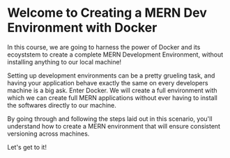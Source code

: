 # Welcome to Creating a MERN Dev Environment with Docker

In this course, we are going to harness the power of Docker and its ecoyststem to create a complete MERN Development Environment, without installing anything to our local machine!

Setting up development environments can be a pretty grueling task, and having your application behave exactly the same on every developers machine is a big ask. Enter Docker. We will create a full environment with which we can create full MERN applications without ever having to install the softwares directly to our machine.

By going through and following the steps laid out in this scenario, you'll understand how to create a MERN environment that will ensure consistent versioning across machines. 

Let's get to it!

